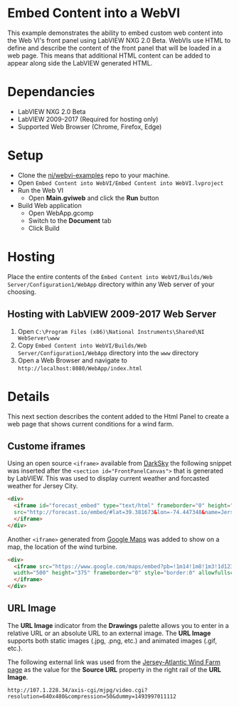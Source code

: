 # Embed Content into a WebVI
This example demonstrates the ability to embed custom web content into the Web VI's front panel using LabVIEW NXG 2.0 Beta. WebVIs use HTML to define and describe the content of the front panel that will be loaded in a web page. This means that additional HTML content can be added to appear along side the LabVIEW generated HTML.

# Dependancies
- LabVIEW NXG 2.0 Beta
- LabVIEW 2009-2017 (Required for hosting only)
- Supported Web Browser (Chrome, Firefox, Edge)

# Setup
- Clone the [ni/webvi-examples](https://github.com/ni/webvi-examples) repo to your machine.
- Open `Embed Content into WebVI/Embed Content into WebVI.lvproject`
- Run the Web VI
  - Open **Main.gviweb** and click the **Run** button
- Build Web application
  - Open WebApp.gcomp
  - Switch to the **Document** tab
  - Click Build
  
# Hosting

Place the entire contents of the `Embed Content into WebVI/Builds/Web Server/Configuration1/WebApp` directory within any Web server of your choosing.

## Hosting with LabVIEW 2009-2017 Web Server

1. Open `C:\Program Files (x86)\National Instruments\Shared\NI WebServer\www`
2. Copy `Embed Content into WebVI/Builds/Web Server/Configuration1/WebApp` directory into the `www` directory
3. Open a Web Browser and navigate to `http://localhost:8080/WebApp/index.html`

# Details
This next section describes the content added to the Html Panel to create a web page that shows current conditions for a wind farm.

## Custome iframes
Using an open source `<iframe>` available from [DarkSky](https://blog.darksky.net/forecast-embeds/) the following snippet was inserted after the `<section id="FrontPanelCanvas">` that is generated by LabVIEW. This was used to display current weather and forcasted weather for Jersey City.

```html
<div>
  <iframe id="forecast_embed" type="text/html" frameborder="0" height="245" width="50%" 
  src="http://forecast.io/embed/#lat=39.381673&lon=-74.447348&name=Jersey City">
  </iframe>
</div>
```

Another `<iframe>` generated from [Google Maps](https://developers.google.com/maps/documentation/embed/guide) was added to show on a map, the location of the wind turbine.
```html
<div>
  <iframe src="https://www.google.com/maps/embed?pb=!1m14!1m8!1m3!1d12335.546909840237!2d-74.4474334!3d39.3814406!3m2!1i1024!2i768!4f13.1!3m3!1m2!1s0x0%3A0x7889e374da6be88!2sACUA+-+Wastewater+Treatment+Facility!5e0!3m2!1sen!2sus!4v1493839068691" 
  width="500" height="375" frameborder="0" style="border:0" allowfullscreen="">
  </iframe>
</div>
```

## URL Image
The **URL Image** indicator from the **Drawings** palette allows you to enter in a relative URL or an absolute URL to an external image. The **URL Image** supports both static images (.jpg, .png, etc.) and animated images (.gif, etc.).

The following external link was used from the [Jersey-Atlantic Wind Farm page](http://www.acua.com/windcam/) as the value for the **Source URL** property in the right rail of the **URL Image**.

`http://107.1.228.34/axis-cgi/mjpg/video.cgi?resolution=640x480&compression=50&dummy=1493997011112`
